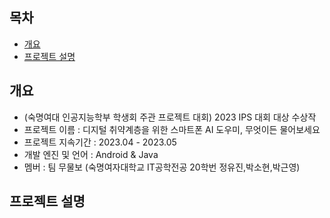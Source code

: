 ## 목차
- [개요](#개요)
- [프로젝트 설명](#프로젝트-설명)
  
## 개요
- (숙명여대 인공지능학부 학생회 주관 프로젝트 대회) 2023 IPS 대회 대상 수상작
- 프로젝트 이름 : 디지털 취약계층을 위한 스마트폰 AI 도우미, 무엇이든 물어보세요
- 프로젝트 지속기간 : 2023.04 - 2023.05
- 개발 엔진 및 언어 : Android & Java
- 멤버 : 팀 무물보 (숙명여자대학교 IT공학전공 20학번 정유진,박소현,박근영)

## 프로젝트 설명
